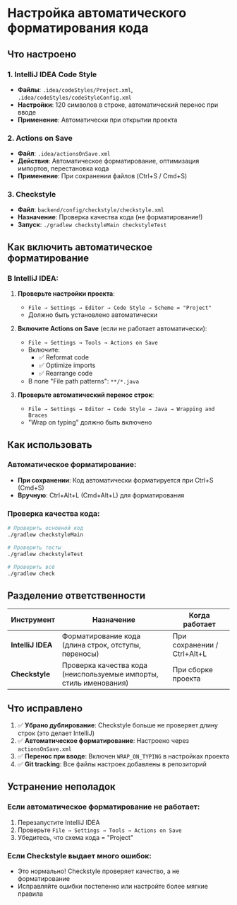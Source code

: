 # Настройка автоматического форматирования кода

## Что настроено

### 1. IntelliJ IDEA Code Style
- **Файлы**: `.idea/codeStyles/Project.xml`, `.idea/codeStyles/codeStyleConfig.xml`
- **Настройки**: 120 символов в строке, автоматический перенос при вводе
- **Применение**: Автоматически при открытии проекта

### 2. Actions on Save
- **Файл**: `.idea/actionsOnSave.xml`
- **Действия**: Автоматическое форматирование, оптимизация импортов, перестановка кода
- **Применение**: При сохранении файлов (Ctrl+S / Cmd+S)

### 3. Checkstyle
- **Файл**: `backend/config/checkstyle/checkstyle.xml`
- **Назначение**: Проверка качества кода (не форматирование!)
- **Запуск**: `./gradlew checkstyleMain checkstyleTest`

## Как включить автоматическое форматирование

### В IntelliJ IDEA:

1. **Проверьте настройки проекта**:
   - `File → Settings → Editor → Code Style → Scheme = "Project"`
   - Должно быть установлено автоматически

2. **Включите Actions on Save** (если не работает автоматически):
   - `File → Settings → Tools → Actions on Save`
   - Включите:
     - ✅ Reformat code
     - ✅ Optimize imports  
     - ✅ Rearrange code
   - В поле "File path patterns": `**/*.java`

3. **Проверьте автоматический перенос строк**:
   - `File → Settings → Editor → Code Style → Java → Wrapping and Braces`
   - "Wrap on typing" должно быть включено

## Как использовать

### Автоматическое форматирование:
- **При сохранении**: Код автоматически форматируется при Ctrl+S (Cmd+S)
- **Вручную**: Ctrl+Alt+L (Cmd+Alt+L) для форматирования

### Проверка качества кода:
```bash
# Проверить основной код
./gradlew checkstyleMain

# Проверить тесты  
./gradlew checkstyleTest

# Проверить всё
./gradlew check
```

## Разделение ответственности

| Инструмент | Назначение | Когда работает |
|------------|------------|----------------|
| **IntelliJ IDEA** | Форматирование кода (длина строк, отступы, переносы) | При сохранении / Ctrl+Alt+L |
| **Checkstyle** | Проверка качества кода (неиспользуемые импорты, стиль именования) | При сборке проекта |

## Что исправлено

1. ✅ **Убрано дублирование**: Checkstyle больше не проверяет длину строк (это делает IntelliJ)
2. ✅ **Автоматическое форматирование**: Настроено через `actionsOnSave.xml`
3. ✅ **Перенос при вводе**: Включен `WRAP_ON_TYPING` в настройках проекта
4. ✅ **Git tracking**: Все файлы настроек добавлены в репозиторий

## Устранение неполадок

### Если автоматическое форматирование не работает:
1. Перезапустите IntelliJ IDEA
2. Проверьте `File → Settings → Tools → Actions on Save`
3. Убедитесь, что схема кода = "Project"

### Если Checkstyle выдает много ошибок:
- Это нормально! Checkstyle проверяет качество, а не форматирование
- Исправляйте ошибки постепенно или настройте более мягкие правила